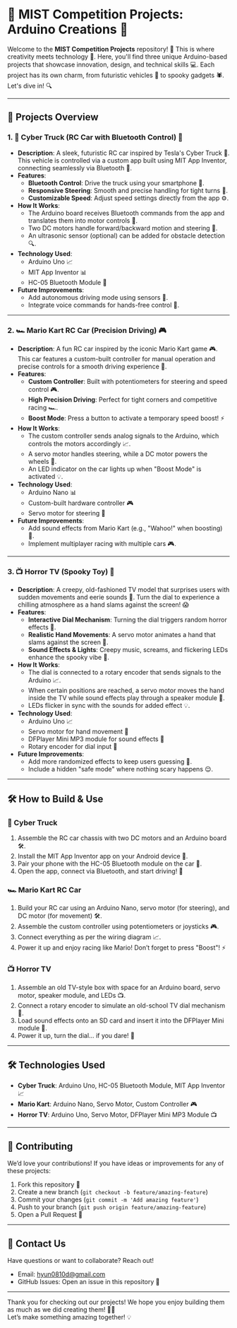 # 🎉 MIST Competition Projects: Arduino Creations 🤖

Welcome to the **MIST Competition Projects** repository! 🎊 This is where creativity meets technology 🚀. Here, you'll find three unique Arduino-based projects that showcase innovation, design, and technical skills 💻. Each project has its own charm, from futuristic vehicles 🚗 to spooky gadgets 🕷️. Let's dive in! 🔍

---

## 🌟 Projects Overview

### 1. 🚚 Cyber Truck (RC Car with Bluetooth Control) 📱
- **Description**: A sleek, futuristic RC car inspired by Tesla's Cyber Truck 🚀. This vehicle is controlled via a custom app built using MIT App Inventor, connecting seamlessly via Bluetooth 📲.
- **Features**:
  - **Bluetooth Control**: Drive the truck using your smartphone 📱.
  - **Responsive Steering**: Smooth and precise handling for tight turns 🔄.
  - **Customizable Speed**: Adjust speed settings directly from the app ⚙️.
- **How It Works**:
  - The Arduino board receives Bluetooth commands from the app and translates them into motor controls 🤖.
  - Two DC motors handle forward/backward motion and steering 🚗.
  - An ultrasonic sensor (optional) can be added for obstacle detection 🔍.
- **Technology Used**:
  - Arduino Uno 📈
  - MIT App Inventor 📊
  - HC-05 Bluetooth Module 📱
- **Future Improvements**:
  - Add autonomous driving mode using sensors 🤖.
  - Integrate voice commands for hands-free control 💬.

---

### 2. 🏎️ Mario Kart RC Car (Precision Driving) 🎮
- **Description**: A fun RC car inspired by the iconic Mario Kart game 🎮. This car features a custom-built controller for manual operation and precise controls for a smooth driving experience 🚗.
- **Features**:
  - **Custom Controller**: Built with potentiometers for steering and speed control 🎮.
  - **High Precision Driving**: Perfect for tight corners and competitive racing 🏎️.
  - **Boost Mode**: Press a button to activate a temporary speed boost! ⚡️
- **How It Works**:
  - The custom controller sends analog signals to the Arduino, which controls the motors accordingly 📈.
  - A servo motor handles steering, while a DC motor powers the wheels 🚗.
  - An LED indicator on the car lights up when "Boost Mode" is activated 💡.
- **Technology Used**:
  - Arduino Nano 📊
  - Custom-built hardware controller 🎮
  - Servo motor for steering 🔄
- **Future Improvements**:
  - Add sound effects from Mario Kart (e.g., "Wahoo!" when boosting) 🎵.
  - Implement multiplayer racing with multiple cars 🎮.

---

### 3. 📺 Horror TV (Spooky Toy) 👻
- **Description**: A creepy, old-fashioned TV model that surprises users with sudden movements and eerie sounds 🎃. Turn the dial to experience a chilling atmosphere as a hand slams against the screen! 😱
- **Features**:
  - **Interactive Dial Mechanism**: Turning the dial triggers random horror effects 🔄.
  - **Realistic Hand Movements**: A servo motor animates a hand that slams against the screen 👻.
  - **Sound Effects & Lights**: Creepy music, screams, and flickering LEDs enhance the spooky vibe 🎃.
- **How It Works**:
  - The dial is connected to a rotary encoder that sends signals to the Arduino 📈.
  - When certain positions are reached, a servo motor moves the hand inside the TV while sound effects play through a speaker module 🎵.
  - LEDs flicker in sync with the sounds for added effect 💡.
- **Technology Used**:
  - Arduino Uno 📈
  - Servo motor for hand movement 🔄
  - DFPlayer Mini MP3 module for sound effects 🎵
  - Rotary encoder for dial input 🔄
- **Future Improvements**:
  - Add more randomized effects to keep users guessing 🤔.
  - Include a hidden "safe mode" where nothing scary happens 😌.

---

## 🛠️ How to Build & Use

### 🚚 Cyber Truck
1. Assemble the RC car chassis with two DC motors and an Arduino board 🛠️.
2. Install the MIT App Inventor app on your Android device 📱.
3. Pair your phone with the HC-05 Bluetooth module on the car 📲.
4. Open the app, connect via Bluetooth, and start driving! 🚗

### 🏎️ Mario Kart RC Car
1. Build your RC car using an Arduino Nano, servo motor (for steering), and DC motor (for movement) 🛠️.
2. Assemble the custom controller using potentiometers or joysticks 🎮.
3. Connect everything as per the wiring diagram 📈.
4. Power it up and enjoy racing like Mario! Don’t forget to press "Boost"! ⚡️

### 📺 Horror TV
1. Assemble an old TV-style box with space for an Arduino board, servo motor, speaker module, and LEDs 📺.
2. Connect a rotary encoder to simulate an old-school TV dial mechanism 🔄.
3. Load sound effects onto an SD card and insert it into the DFPlayer Mini module 🎵.
4. Power it up, turn the dial… if you dare! 👻

---

## 🛠️ Technologies Used
- **Cyber Truck**: Arduino Uno, HC-05 Bluetooth Module, MIT App Inventor 📈
- **Mario Kart**: Arduino Nano, Servo Motor, Custom Controller 🎮
- **Horror TV**: Arduino Uno, Servo Motor, DFPlayer Mini MP3 Module 📺

---

## 🤝 Contributing

We’d love your contributions! If you have ideas or improvements for any of these projects:
1. Fork this repository 🍴
2. Create a new branch (`git checkout -b feature/amazing-feature`)
3. Commit your changes (`git commit -m 'Add amazing feature'`)
4. Push to your branch (`git push origin feature/amazing-feature`)
5. Open a Pull Request 🚀

---

## 💌 Contact Us

Have questions or want to collaborate? Reach out!
- Email: [hyun0810d@gmail.com](mailto:hyun0810d@gmail.com)
- GitHub Issues: Open an issue in this repository 📝

---

Thank you for checking out our projects! We hope you enjoy building them as much as we did creating them! 🎨✨  
Let’s make something amazing together! 💡  
